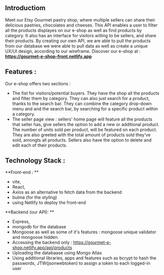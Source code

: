 ## Introductiom
Meet our Etsy Gourmet pastry shop, where multiple sellers can share their delicious pastries, chocolates and cheeses.
This API enables a user to filter all the products displayes on our e-shop as well as find products by category.
It also has an interface for visitors willing to be sellers, and share their products. 
By creating our own API, we are able to pull the products from our database we were able to pull data as well as create a unique UX/UI design, according to our wireframe.
Discover our e-shop at : **https://gourmet-e-shop-front.netlify.app**

## Features : 
Our e-shop offers two sections :
- The fist for visitors/potential buyers. They have the shop all the products and filter them by category. They can also just search for a product, thanks to the search bar. They can combine the category drop-down menu and and the search bar, by searching for a specific product within a category.
- The seller page view : sellers' home page will feature all the products that seller has, give sellers the option to add a new or additional product. The number of units sold per product, will be featured on each product. They are also greeted with the total amount of products sold they've sold, amongts all products. Sellers also have the option to delete and edit each of their products.

## Technology Stack :
**Front-end : **
- vite,
- React,
- Axios as an alternative to fetch data from the backend
- bulma (for the styling)
- using Netlify to deploy the front-end

**Backend (our API): **
- Express,
- mongodb for the database
- Mongoose as well as some of it's features : mongoose unique validator and mongoose hidden.
- Accessing the backend only : https://gourmet-e-shop.netlify.app/api/products
- Uploading the databaase using Mongo Atlas
- Using additional libraries, apps and features such as bcrypt to hash the passwords, JTW(jsonwebtoken) to assign a token to each logged-in user


